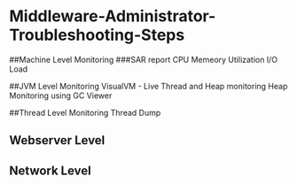 # Middleware-Administrator-Troubleshooting-Steps

##Machine Level Monitoring
###SAR report
CPU
Memeory Utilization
I/O
Load

##JVM Level Monitoring
VisualVM - Live Thread and Heap monitoring
Heap Monitoring using GC Viewer

##Thread Level Monitoring
Thread Dump

## Webserver Level

## Network Level
